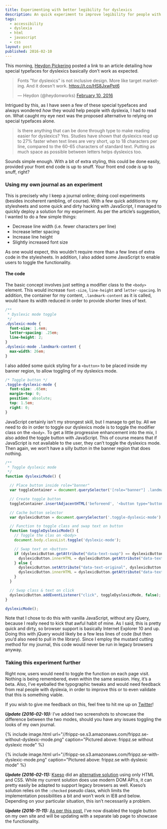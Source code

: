 ```yaml
---
title: Experimenting with better legibility for dyslexics
description: An quick experiment to improve legibility for people with dyslexia
tags:
  - accessibility
  - dyslexia
  - html
  - javascript
  - css
layout: post
published: 2016-02-10
---
```


This morning, [Heydon Pickering](http://www.heydonworks.com) posted a link to an article detailing how special typefaces for dyslexics basically don’t work as expected.

<blockquote class="twitter-tweet" data-lang="en"><p lang="en" dir="ltr">Fonts &quot;for dyslexics&quot; is not inclusive design. More like target marketing. And it doesn&#39;t work. <a href="https://t.co/HS8JxwPpt6">https://t.co/HS8JxwPpt6</a></p>&mdash; Heydon (@heydonworks) <a href="https://twitter.com/heydonworks/status/697342047833976832">February 10, 2016</a></blockquote>

Intrigued by this, as I have seen a few of these special typefaces and always wondered _how_ they would help people with dyslexia, I had to read on. What caught my eye next was the proposed alternative to relying on special typefaces alone.

> Is there anything that can be done through type to make reading easier for dyslexics? Yes. Studies have shown that dyslexics read up to 27% faster when text lines are very short, up to 18 characters per line, compared to the 60-65 characters of standard text. Putting as much space as possible between letters helps dyslexics too.

Sounds simple enough. With a bit of extra styling, this could be done easily, provided your front end code is up to snuff. Your front end code _is_ up to snuff, right?

### Using my own journal as an experiment

This is precisely why I keep a journal online; doing cool experiments (besides incoherent rambling, of course). With a few quick additions to my stylesheets and some quick and dirty hacking with JavaScript, I managed to quickly deploy a solution for my experiment. As per the article’s suggestion, I wanted to do a few simple things:

* Decrease line width (i.e. fewer characters per line)
* Increase letter spacing
* Increase line height
* Slightly increased font size

As one would expect, this wouldn’t require more than a few lines of extra code in the stylesheets. In addition, I also added some JavaScript to enable users to toggle the functionality.

#### The code

The basic concept involves just setting a modifier class to the `<body>` element. This would increase `font-size`, `line-height` and `letter-spacing`. In addition, the container for my content, `.landmark-content` as it is called, would have its width reduced in order to provide shorter lines of text.

~~~css
/**
 * Dyslexic mode toggle
 */
.dyslexic-mode {
  font-size: 1.4em;
  letter-spacing: .25em;
  line-height: 2;
}
.dyslexic-mode .landmark-content {
  max-width: 26em;
}
~~~

I also added some quick styling for a `<button>` to be placed inside my banner region, to allow toggling of my dyslexics mode.

~~~css
/* Toggle button */
.toggle-dyslexic-mode {
  font-size: .65em;
  margin-top: 0;
  position: absolute;
  top: 1.5em;
  right: 0;
}
~~~

JavaScript certainly isn’t my strongest skill, but I manage to get by. All we need to do in order to toggle our dyslexics mode is to toggle the modifier class on the `<body>`. To get a little progressive enhancement into the mix, I also added the toggle button with JavaScript. This of course means that if JavaScript is not available to the user, they can’t toggle the dyslexics mode. Then again, we won’t have a silly button in the banner region that does nothing.

~~~javascript
/**
 * Toggle dyslexic mode
 */
function dyslexicMode() {

  // Place button inside role="banner"
  var toggleContainer = document.querySelector('[role="banner"] .landmark-content');

  // Create toggle button
  toggleContainer.insertAdjacentHTML('beforeend', '<button type="button" class="toggle-dyslexic-mode" data-text-original="Enable dyslexic mode" data-text-swap="Disable dyslexic mode">Enable dyslexic mode</button>');

  // Cache button selector
  var dyslexicButton = document.querySelector('.toggle-dyslexic-mode');

  // Function to toggle class and swap text on button
  function toggleDyslexicMode() {
    // Toggle the clas on <body>
    document.body.classList.toggle('dyslexic-mode');

    // Swap text on <button>
    if (dyslexicButton.getAttribute("data-text-swap") == dyslexicButton.innerHTML) {
      dyslexicButton.innerHTML = dyslexicButton.getAttribute("data-text-original");
    } else {
      dyslexicButton.setAttribute("data-text-original", dyslexicButton.innerHTML);
      dyslexicButton.innerHTML = dyslexicButton.getAttribute("data-text-swap");
    }
  }

  // Swap class & text on click
  dyslexicButton.addEventListener("click", toggleDyslexicMode, false);
}

dyslexicMode();
~~~

Note that I chose to do this with vanilla JavaScript, without any jQuery, because I really need to kick that awful habit of mine. As I said, this is pretty quick and dirty, so browser support is basically Internet Explorer 10 and up. Doing this with jQuery would likely be a few less lines of code (but then you’d also need to pull in the library). Since I employ the mustard cutting method for my journal, this code would never be run in legacy browsers anyway.

### Taking this experiment further

Right now, users would need to toggle the function on each page visit. Nothing is being remembered, even within the same session. Hey, it’s a beta. Also, I’ve eyeballed the typographic tweaks and would need feedback from real people with dyslexia, in order to improve this or to even validate that this is something viable.

If you wish to give me feedback on this, feel free to hit me up on [Twitter](https://twitter.com/frippz)!

**_Update (2016-02-10):_** I’ve added two screenshots to showcase the difference between the two modes, should you have any issues toggling the looks of my own journal.

{% include image.html url="//frippz-se.s3.amazonaws.com/frippz.se-without-dyslexic-mode.png" caption="Pictured above: frippz.se without dyslexic mode" %}

{% include image.html url="//frippz-se.s3.amazonaws.com/frippz.se-with-dyslexic-mode.png" caption="Pictured above: frippz.se with dyslexic mode" %}

**_Update (2016-02-11):_** [Kseso](https://twitter.com/kseso) did an [alternative solution](http://codepen.io/Kseso/pen/NxedYR?editors=1100) using only HTML and CSS. While my current solution does use modern DOM API:s, it can pretty easily be adapted to support legacy browsers as well. Kseso’s solution relies on the `:checked` pseudo class, which limits the implementation possibilities a bit and won’t work in IE8 and below. Depending on your particular situation, this isn’t necessarily a problem.

**_Update (2016-11-11):_** [As per this post](/2016/11/11/ending-the-dyslexia-experiment/), I’ve now disabled the toggle button on my own site and will be updating with a separate lab page to showcase the functionality.